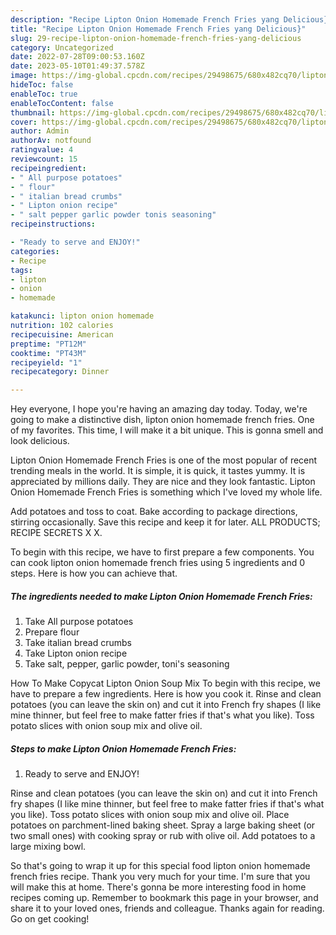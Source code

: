 ```yaml
---
description: "Recipe Lipton Onion Homemade French Fries yang Delicious}"
title: "Recipe Lipton Onion Homemade French Fries yang Delicious}"
slug: 29-recipe-lipton-onion-homemade-french-fries-yang-delicious
category: Uncategorized
date: 2022-07-28T09:00:53.160Z
date: 2023-05-10T01:49:37.578Z
image: https://img-global.cpcdn.com/recipes/29498675/680x482cq70/lipton-onion-homemade-french-fries-recipe-main-photo.jpg
hideToc: false
enableToc: true
enableTocContent: false
thumbnail: https://img-global.cpcdn.com/recipes/29498675/680x482cq70/lipton-onion-homemade-french-fries-recipe-main-photo.jpg
cover: https://img-global.cpcdn.com/recipes/29498675/680x482cq70/lipton-onion-homemade-french-fries-recipe-main-photo.jpg
author: Admin
authorAv: notfound
ratingvalue: 4
reviewcount: 15
recipeingredient:
- " All purpose potatoes"
- " flour"
- " italian bread crumbs"
- " Lipton onion recipe"
- " salt pepper garlic powder tonis seasoning"
recipeinstructions:

- "Ready to serve and ENJOY!"
categories:
- Recipe
tags:
- lipton
- onion
- homemade

katakunci: lipton onion homemade 
nutrition: 102 calories
recipecuisine: American
preptime: "PT12M"
cooktime: "PT43M"
recipeyield: "1"
recipecategory: Dinner

---
```



Hey everyone, I hope you're having an amazing day today. Today, we're going to make a distinctive dish, lipton onion homemade french fries. One of my favorites. This time, I will make it a bit unique. This is gonna smell and look delicious.

Lipton Onion Homemade French Fries is one of the most popular of recent trending meals in the world. It is simple, it is quick, it tastes yummy. It is appreciated by millions daily. They are nice and they look fantastic. Lipton Onion Homemade French Fries is something which I've loved my whole life.

Add potatoes and toss to coat. Bake according to package directions, stirring occasionally. Save this recipe and keep it for later. ALL PRODUCTS; RECIPE SECRETS X X.


To begin with this recipe, we have to first prepare a few components. You can cook lipton onion homemade french fries using 5 ingredients and 0 steps. Here is how you can achieve that.

<!--inarticleads1-->

##### The ingredients needed to make Lipton Onion Homemade French Fries:

1. Take  All purpose potatoes
1. Prepare  flour
1. Take  italian bread crumbs
1. Take  Lipton onion recipe
1. Take  salt, pepper, garlic powder, toni&#39;s seasoning


How To Make Copycat Lipton Onion Soup Mix To begin with this recipe, we have to prepare a few ingredients. Here is how you cook it. Rinse and clean potatoes (you can leave the skin on) and cut it into French fry shapes (I like mine thinner, but feel free to make fatter fries if that&#39;s what you like). Toss potato slices with onion soup mix and olive oil. 

<!--inarticleads2-->

##### Steps to make Lipton Onion Homemade French Fries:


1. Ready to serve and ENJOY!

Rinse and clean potatoes (you can leave the skin on) and cut it into French fry shapes (I like mine thinner, but feel free to make fatter fries if that&#39;s what you like). Toss potato slices with onion soup mix and olive oil. Place potatoes on parchment-lined baking sheet. Spray a large baking sheet (or two small ones) with cooking spray or rub with olive oil. Add potatoes to a large mixing bowl. 

So that's going to wrap it up for this special food lipton onion homemade french fries recipe. Thank you very much for your time. I'm sure that you will make this at home. There's gonna be more interesting food in home recipes coming up. Remember to bookmark this page in your browser, and share it to your loved ones, friends and colleague. Thanks again for reading. Go on get cooking!
